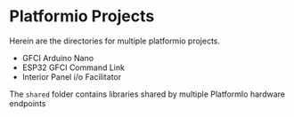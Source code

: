 # Platformio Projects

Herein are the directories for multiple platformio projects.

- GFCI Arduino Nano
- ESP32 GFCI Command Link
- Interior Panel i/o Facilitator

The `shared` folder contains libraries shared by multiple PlatformIo hardware endpoints
